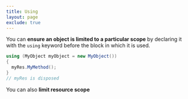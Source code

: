 ```yaml
---
title: Using
layout: page
exclude: true
---
```


You can **ensure an object is limited to a particular scope** by declaring it with the `using` keyword before the block in which it is used. 
```csharp
using (MyObject myObject = new MyObject())
{
  myRes.MyMethod();
}
// myRes is disposed
```

You can also **limit resource scope** 
<!--stackedit_data:
eyJoaXN0b3J5IjpbLTEwNjE0MjE3MDVdfQ==
-->